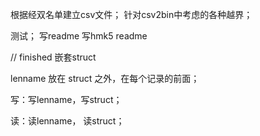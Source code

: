 根据经双名单建立csv文件；
针对csv2bin中考虑的各种越界；

测试；
写readme
写hmk5 readme


// finished
嵌套struct

lenname 放在 struct 之外，在每个记录的前面；

写：写lenname，写struct；

读：读lenname， 读struct；
